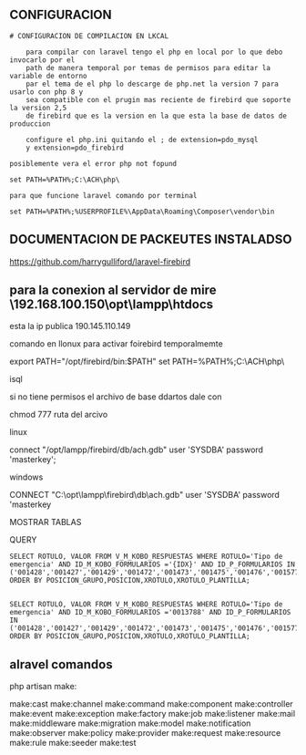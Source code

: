 ## CONFIGURACION
    
    # CONFIGURACION DE COMPILACION EN LKCAL
    
        para compilar con laravel tengo el php en local por lo que debo invocarlo por el
        path de manera temporal por temas de permisos para editar la variable de entorno
        par el tema de el php lo descarge de php.net la version 7 para usarlo con php 8 y
        sea compatible con el prugin mas reciente de firebird que soporte la version 2,5
        de firebird que es la version en la que esta la base de datos de produccion 

        configure el php.ini quitando el ; de extension=pdo_mysql
        y extension=pdo_firebird

    posiblemente vera el error php not fopund

    set PATH=%PATH%;C:\ACH\php\

    para que funcione laravel comando por terminal

    set PATH=%PATH%;%USERPROFILE%\AppData\Roaming\Composer\vendor\bin

## DOCUMENTACION DE PACKEUTES INSTALADSO

https://github.com/harrygulliford/laravel-firebird



## para la conexion al servidor de mire \\192.168.100.150\opt\lampp\htdocs

esta la ip publica 190.145.110.149


comando en llonux para activar foirebird temporalmemte


export PATH="/opt/firebird/bin:$PATH"
    set PATH=%PATH%;C:\ACH\php\


isql

si no tiene permisos el archivo de base ddartos dale con 

chmod 777 ruta del arcivo

linux

connect "/opt/lampp/firebird/db/ach.gdb" user 'SYSDBA' password 'masterkey';

windows

CONNECT "C:\opt\lampp\firebird\db\ach.gdb" user 'SYSDBA' password 'masterkey

MOSTRAR TABLAS

    

QUERY

    SELECT ROTULO, VALOR FROM V_M_KOBO_RESPUESTAS WHERE ROTULO='Tipo de emergencia' AND ID_M_KOBO_FORMULARIOS ='{IDX}' AND ID_P_FORMULARIOS IN ('001428','001427','001429','001472','001473','001475','001476','001577','001486','001484','001485') ORDER BY POSICION_GRUPO,POSICION,XROTULO,XROTULO_PLANTILLA;


    SELECT ROTULO, VALOR FROM V_M_KOBO_RESPUESTAS WHERE ROTULO='Tipo de emergencia' AND ID_M_KOBO_FORMULARIOS ='0013788' AND ID_P_FORMULARIOS IN ('001428','001427','001429','001472','001473','001475','001476','001577','001486','001484','001485') ORDER BY POSICION_GRUPO,POSICION,XROTULO,XROTULO_PLANTILLA;



## alravel comandos

php artisan make: 

   make:cast
      make:channel
      make:command
      make:component
      make:controller
      make:event
      make:exception
      make:factory
      make:job
      make:listener
      make:mail
      make:middleware
      make:migration
      make:model
      make:notification
      make:observer
      make:policy
      make:provider
      make:request
      make:resource
      make:rule
      make:seeder
      make:test